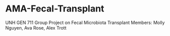 # AMA-Fecal-Transplant
UNH GEN 711 Group Project on Fecal Microbiota Transplant
Members: Molly Nguyen, Ava Rose, Alex Trott

